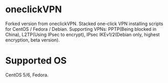 oneclickVPN
===========
Forked  version from oneclickVPN.
Stacked one-click VPN installing scripts for CentOS / Fedora / Debian. Supporting VPNs: PPTP(Being blocked in China), L2TP(Using IPsec to encrypt), IPsec IKEv1/2(Debian only, highest encryption, beta version).

Supported OS
============
CentOS 5/6, Fedora.
